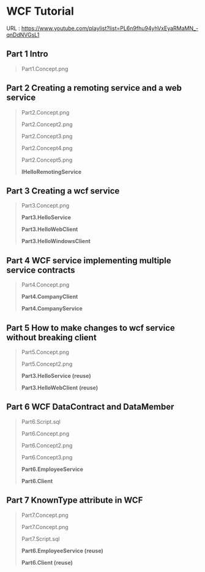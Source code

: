 # WCF Tutorial 
URL : https://www.youtube.com/playlist?list=PL6n9fhu94yhVxEyaRMaMN_-qnDdNVGsL1 



## Part 1 Intro

> Part1.Concept.png

## Part 2 Creating a remoting service and a web service

> Part2.Concept.png
>
> Part2.Concept2.png
>
> Part2.Concept3.png
>
> Part2.Concept4.png
>
> Part2.Concept5.png
>
> **IHelloRemotingService**

## Part 3 Creating a wcf service

> Part3.Concept.png
>
> **Part3.HelloService**
>
> **Part3.HelloWebClient**
>
> **Part3.HelloWindowsClient**

## Part 4 WCF service implementing multiple service contracts
> Part4.Concept.png
>
> **Part4.CompanyClient**
>
> **Part4.CompanyService**

## Part 5 How to make changes to wcf service without breaking client

> Part5.Concept.png
>
> Part5.Concept2.png
>
> **Part3.HelloService (reuse)**
>
> **Part3.HelloWebClient (reuse)**

## Part 6 WCF DataContract and DataMember

> Part6.Script.sql
>
> Part6.Concept.png
>
> Part6.Concept2.png
>
> Part6.Concept3.png
>
> **Part6.EmployeeService**
>
> **Part6.Client**

## Part 7 KnownType attribute in WCF
> Part7.Concept.png
>
> Part7.Concept.png
> 
> Part7.Script.sql
> 
> **Part6.EmployeeService (reuse)**
> 
> **Part6.Client (reuse)**